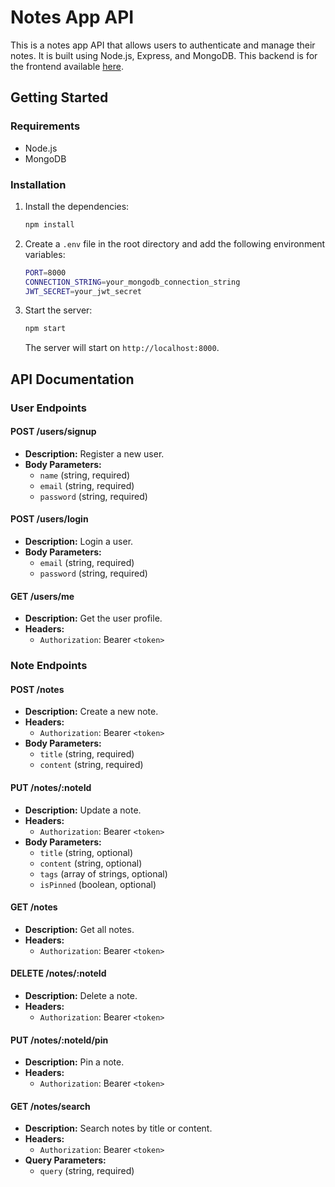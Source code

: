 # Notes App API

This is a notes app API that allows users to authenticate and manage their notes. It is built using Node.js, Express, and MongoDB. This backend is for the frontend available [here](https://github.com/BiAksoy/notes-app-frontend).

## Getting Started

### Requirements

- Node.js
- MongoDB

### Installation

1. Install the dependencies:

   ```bash
   npm install
   ```

2. Create a `.env` file in the root directory and add the following environment variables:

   ```bash
   PORT=8000
   CONNECTION_STRING=your_mongodb_connection_string
   JWT_SECRET=your_jwt_secret
   ```

3. Start the server:

   ```bash
   npm start
   ```

   The server will start on `http://localhost:8000`.

## API Documentation

### User Endpoints

#### POST /users/signup

- **Description:** Register a new user.
- **Body Parameters:**
  - `name` (string, required)
  - `email` (string, required)
  - `password` (string, required)

#### POST /users/login

- **Description:** Login a user.
- **Body Parameters:**
  - `email` (string, required)
  - `password` (string, required)

#### GET /users/me

- **Description:** Get the user profile.
- **Headers:**
  - `Authorization`: Bearer `<token>`

### Note Endpoints

#### POST /notes

- **Description:** Create a new note.
- **Headers:**
  - `Authorization`: Bearer `<token>`
- **Body Parameters:**
  - `title` (string, required)
  - `content` (string, required)

#### PUT /notes/:noteId

- **Description:** Update a note.
- **Headers:**
  - `Authorization`: Bearer `<token>`
- **Body Parameters:**
  - `title` (string, optional)
  - `content` (string, optional)
  - `tags` (array of strings, optional)
  - `isPinned` (boolean, optional)

#### GET /notes

- **Description:** Get all notes.
- **Headers:**
  - `Authorization`: Bearer `<token>`

#### DELETE /notes/:noteId

- **Description:** Delete a note.
- **Headers:**
  - `Authorization`: Bearer `<token>`

#### PUT /notes/:noteId/pin

- **Description:** Pin a note.
- **Headers:**
  - `Authorization`: Bearer `<token>`

#### GET /notes/search

- **Description:** Search notes by title or content.
- **Headers:**
  - `Authorization`: Bearer `<token>`
- **Query Parameters:**
  - `query` (string, required)
